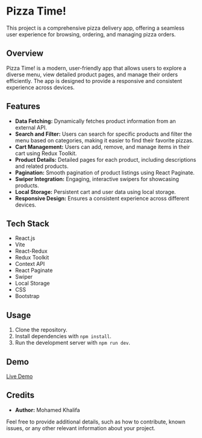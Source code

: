 # Pizza Time!

This project is a comprehensive pizza delivery app, offering a seamless user experience for browsing, ordering, and managing pizza orders.

## Overview

Pizza Time! is a modern, user-friendly app that allows users to explore a diverse menu, view detailed product pages, and manage their orders efficiently. The app is designed to provide a responsive and consistent experience across devices.

## Features

- **Data Fetching:** Dynamically fetches product information from an external API.
- **Search and Filter:** Users can search for specific products and filter the menu based on categories, making it easier to find their favorite pizzas.
- **Cart Management:** Users can add, remove, and manage items in their cart using Redux Toolkit.
- **Product Details:** Detailed pages for each product, including descriptions and related products.
- **Pagination:** Smooth pagination of product listings using React Paginate.
- **Swiper Integration:** Engaging, interactive swipers for showcasing products.
- **Local Storage:** Persistent cart and user data using local storage.
- **Responsive Design:** Ensures a consistent experience across different devices.

## Tech Stack

- React.js
- Vite
- React-Redux
- Redux Toolkit
- Context API
- React Paginate
- Swiper
- Local Storage
- CSS
- Bootstrap

## Usage

1. Clone the repository.
2. Install dependencies with `npm install`.
3. Run the development server with `npm run dev`.

## Demo

[Live Demo](https://pizza-time-m11.vercel.app/)

## Credits

- **Author:** Mohamed Khalifa

Feel free to provide additional details, such as how to contribute, known issues, or any other relevant information about your project.

